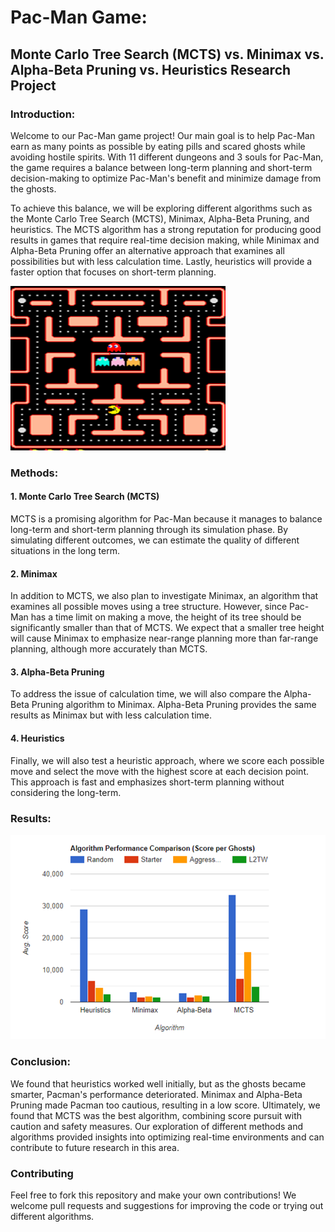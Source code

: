 # Pac-Man Game:
## Monte Carlo Tree Search (MCTS) vs. Minimax vs. Alpha-Beta Pruning vs. Heuristics Research Project

### Introduction:
Welcome to our Pac-Man game project! Our main goal is to help Pac-Man earn as many points as possible by eating pills and scared ghosts while avoiding hostile spirits. With 11 different dungeons and 3 souls for Pac-Man, the game requires a balance between long-term planning and short-term decision-making to optimize Pac-Man's benefit and minimize damage from the ghosts.

To achieve this balance, we will be exploring different algorithms such as the Monte Carlo Tree Search (MCTS), Minimax, Alpha-Beta Pruning, and heuristics. The MCTS algorithm has a strong reputation for producing good results in games that require real-time decision making, while Minimax and Alpha-Beta Pruning offer an alternative approach that examines all possibilities but with less calculation time. Lastly, heuristics will provide a faster option that focuses on short-term planning.

![img_1.png](img_1.png)

### Methods:
#### 1. Monte Carlo Tree Search (MCTS)
MCTS is a promising algorithm for Pac-Man because it manages to balance long-term and short-term planning through its simulation phase. By simulating different outcomes, we can estimate the quality of different situations in the long term.

#### 2. Minimax
In addition to MCTS, we also plan to investigate Minimax, an algorithm that examines all possible moves using a tree structure. However, since Pac-Man has a time limit on making a move, the height of its tree should be significantly smaller than that of MCTS. We expect that a smaller tree height will cause Minimax to emphasize near-range planning more than far-range planning, although more accurately than MCTS.

#### 3. Alpha-Beta Pruning
To address the issue of calculation time, we will also compare the Alpha-Beta Pruning algorithm to Minimax. Alpha-Beta Pruning provides the same results as Minimax but with less calculation time.

#### 4. Heuristics
Finally, we will also test a heuristic approach, where we score each possible move and select the move with the highest score at each decision point. This approach is fast and emphasizes short-term planning without considering the long-term.


### Results:

![img.png](img.png)

### Conclusion:

We found that heuristics worked well initially, but as the ghosts became smarter, Pacman's performance deteriorated. Minimax and Alpha-Beta Pruning made Pacman too cautious, resulting in a low score. Ultimately, we found that MCTS was the best algorithm, combining score pursuit with caution and safety measures. Our exploration of different methods and algorithms provided insights into optimizing real-time environments and can contribute to future research in this area.

### Contributing
Feel free to fork this repository and make your own contributions! We welcome pull requests and suggestions for improving the code or trying out different algorithms.
